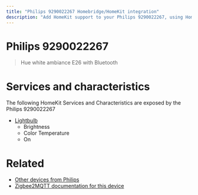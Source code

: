 ```yaml
---
title: "Philips 9290022267 Homebridge/HomeKit integration"
description: "Add HomeKit support to your Philips 9290022267, using Homebridge, Zigbee2MQTT and homebridge-z2m."
---
```

<!---
This file has been GENERATED using src/docgen/docgen.ts
DO NOT EDIT THIS FILE MANUALLY!
-->
# Philips 9290022267
> Hue white ambiance E26 with Bluetooth


# Services and characteristics
The following HomeKit Services and Characteristics are exposed by
the Philips 9290022267

* [Lightbulb](../../light.md)
  * Brightness
  * Color Temperature
  * On


# Related
* [Other devices from Philips](../index.md#philips)
* [Zigbee2MQTT documentation for this device](https://www.zigbee2mqtt.io/devices/9290022267.html)